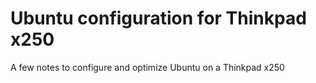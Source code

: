 # Ubuntu configuration for Thinkpad x250
A few notes to configure and optimize Ubuntu on a Thinkpad x250
